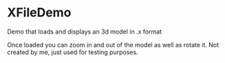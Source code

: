 XFileDemo
=========

Demo that loads and displays an 3d model in .x format

Once loaded you can zoom in and out of the model as well as rotate it.
Not created by me, just used for testing purposes.
